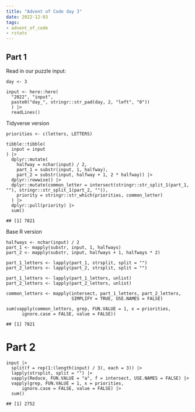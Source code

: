 ```yaml
---
title: "Advent of Code day 3"
date: 2022-12-03
tags:
- advent_of_code
- rstats
---
```


## Part 1

Read in our puzzle input:

    day <- 3

    input <- here::here(
      "2022", "input",
      paste0("day_", stringr::str_pad(day, 2, "left", "0"))
      ) |>
      readLines()

Tidyverse version

    priorities <- c(letters, LETTERS)

    tibble::tibble(
      input = input
    ) |>
      dplyr::mutate(
        halfway = nchar(input) / 2,
        part_1 = substr(input, 1, halfway),
        part_2 = substr(input, halfway + 1, 2 * halfway)) |>
      dplyr::rowwise() |>
      dplyr::mutate(common_letter = intersect(stringr::str_split_1(part_1, ""), stringr::str_split_1(part_2, "")),
        priority = stringr::str_which(priorities, common_letter)
      ) |>
      dplyr::pull(priority) |>
      sum()

    ## [1] 7821

Base R version

    halfways <- nchar(input) / 2
    part_1 <- mapply(substr, input, 1, halfways)
    part_2 <- mapply(substr, input, halfways + 1, halfways * 2)

    part_1_letters <- lapply(part_1, strsplit, split = "")
    part_2_letters <- lapply(part_2, strsplit, split = "")

    part_1_letters <- lapply(part_1_letters, unlist)
    part_2_letters <- lapply(part_2_letters, unlist)

    common_letters <- mapply(intersect, part_1_letters, part_2_letters,
                             SIMPLIFY = TRUE, USE.NAMES = FALSE)

    sum(vapply(common_letters, grep, FUN.VALUE = 1, x = priorities,
          ignore.case = FALSE, value = FALSE))

    ## [1] 7821

# Part 2

    input |>
      split(f = rep(1:(length(input) / 3), each = 3)) |>
      lapply(strsplit, split = "") |>
      vapply(Reduce, FUN.VALUE = "a", f = intersect, USE.NAMES = FALSE) |>
      vapply(grep, FUN.VALUE = 1, x = priorities,
          ignore.case = FALSE, value = FALSE) |>
      sum()

    ## [1] 2752
